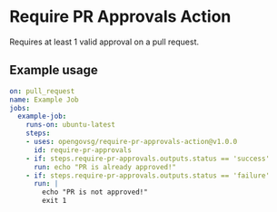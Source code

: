 # Require PR Approvals Action

Requires at least 1 valid approval on a pull request.

## Example usage

```yaml
on: pull_request
name: Example Job
jobs:
  example-job:
    runs-on: ubuntu-latest
    steps:
    - uses: opengovsg/require-pr-approvals-action@v1.0.0
      id: require-pr-approvals
    - if: steps.require-pr-approvals.outputs.status == 'success'
      run: echo "PR is already approved!"
    - if: steps.require-pr-approvals.outputs.status == 'failure'
      run: |
        echo "PR is not approved!"
        exit 1
```
